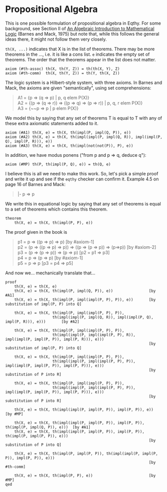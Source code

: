 Propositional Algebra
=====================

This is one possible formulation of propositional algebra in Eqthy.  For some background,
see Section II of [An Algebraic Introduction to Mathematical Logic][] (Barnes and Mack, 1975)
but note that, while this follows the general ideas there, it might not follow them very closely.

`th(X, ...)` indicates that X is in the list of theorems.  There may be more theorems
in the ..., i.e. it is like a cons list.  `e` indicates the empty set of theorems. 
The order that the theorems appear in the list does not matter.

    axiom (#th-assoc) th(X, th(Y, Z)) = th(th(X, Y), Z)
    axiom (#th-comm)  th(X, th(Y, Z)) = th(Y, th(X, Z))

The logic system is a Hilbert-style system, with three axioms.
In Barnes and Mack, the axioms are given "semantically", using set comprehensions:

> A1 = {p => (q => p) | p, q elem P(X)}  
> A2 = {(p => (q => r)) => ((p => q) => (p => r)) | p, q, r elem P(X)}  
> A3 = {~~p => p | p elem P(X)}  

We model this by saying that any set of theorems T is equal to T with any of these
extra axiomatic statements added to it.

    axiom (#A1) th(X, e) = th(X, th(impl(P, impl(Q, P)), e))
    axiom (#A2) th(X, e) = th(X, th(impl(impl(P, impl(Q, R)), impl(impl(P, Q), impl(P, R))), e))
    axiom (#A3) th(X, e) = th(X, th(impl(not(not(P)), P), e))

In addition, we have modus ponens ("from p and p => q, deduce q"):

    axiom (#MP) th(P, th(impl(P, Q), e)) = th(Q, e)

I believe this is all we need to make this work.  So, let's pick a simple proof and write it up
and see if the `eqthy` checker can confirm it.  Example 4.5 on page 16 of Barnes and Mack:

>   |- p => p

We write this in equational logic by saying that any set of theorems is equal to a
set of theorems which contains this theorem.

    theorem
        th(X, e) = th(X, th(impl(P, P), e))

The proof given in the book is

> p1 = p => ((p => p) => p)  [by #axiom-1]  
> p2 = (p => ((p => p) => p)) => ((p => (p => p)) => (p=>p))  [by #axiom-2]  
> p3 = (p => (p => p)) => (p => p)  [p2 = p1 => p3]  
> p4 = p => (p => p)  [by #axiom-1]  
> p5 = p => p  [p3 = p4 => p5]  

And now we... mechanically translate that...

    proof
        th(X, e) = th(X, e)
        th(X, e) = th(X, th(impl(P, impl(Q, P)), e))                [by #A1]
        th(X, e) = th(X, th(impl(P, impl(impl(P, P), P)), e))       [by substitution of impl(P, P) into Q]

        th(X, e) = th(X, th(impl(P, impl(impl(P, P), P)),
                         th(impl(impl(P, impl(Q, R)), impl(impl(P, Q), impl(P, R))), e)))       [by #A2]

        th(X, e) = th(X, th(impl(P, impl(impl(P, P), P)),
                         th(impl(impl(P, impl(impl(P, P), R)), impl(impl(P, impl(P, P)), impl(P, R))), e)))
                                                                    [by substitution of impl(P, P) into Q]

        th(X, e) = th(X, th(impl(P, impl(impl(P, P), P)),
                         th(impl(impl(P, impl(impl(P, P), P)), impl(impl(P, impl(P, P)), impl(P, P))), e)))
                                                                    [by substitution of P into R]

        th(X, e) = th(X, th(impl(P, impl(impl(P, P), P)),
                         th(impl(impl(P, impl(impl(P, P), P)), impl(impl(P, impl(P, P)), impl(P, P))), e)))
                                                                    [by substitution of P into R]

        th(X, e) = th(X, th(impl(impl(P, impl(P, P)), impl(P, P)), e))                           [by #MP]

        th(X, e) = th(X, th(impl(impl(P, impl(P, P)), impl(P, P)), th(impl(P, impl(Q, P)), e)))  [by #A1]
        th(X, e) = th(X, th(impl(impl(P, impl(P, P)), impl(P, P)), th(impl(P, impl(P, P)), e)))
                                                                    [by substitution of P into Q]

        th(X, e) = th(X, th(impl(P, impl(P, P)), th(impl(impl(P, impl(P, P)), impl(P, P)), e)))
                                                                    [by #th-comm]

        th(X, e) = th(X, th(impl(P, P), e))                         [by #MP]
    qed

[An Algebraic Introduction to Mathematical Logic]: https://archive.org/details/algebraicintrodu00barn_0
